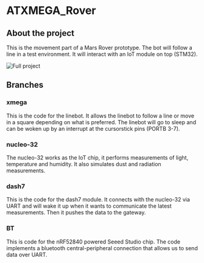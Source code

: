 # ATXMEGA_Rover

## About the project
This is the movement part of a Mars Rover prototype.
The bot will follow a line in a test environment. It will interact with an IoT module on top (STM32).

![Full project](https://github.com/PJLys/Disasterbot/assets/67599688/01fcf0c4-ca07-42f6-8573-27b129ecc090)


## Branches

### xmega

This is the code for the linebot. It allows the linebot to follow a line or move in a square depending on what is preferred.
The linebot will go to sleep and can be woken up by an interrupt at the cursorstick pins (PORTB 3-7).

### nucleo-32

The nucleo-32 works as the IoT chip, it performs measurements of light, temperature and humidity. It also simulates dust and radiation measurements.

### dash7

This is the code for the dash7 module. It connects with the nucleo-32 via UART and will wake it up when it wants to communicate the latest measurements. Then it pushes the data to the gateway.

### BT

This is code for the nRF52840 powered Seeed Studio chip. The code implements a bluetooth central-peripheral connection that allows us to send data over UART. 
